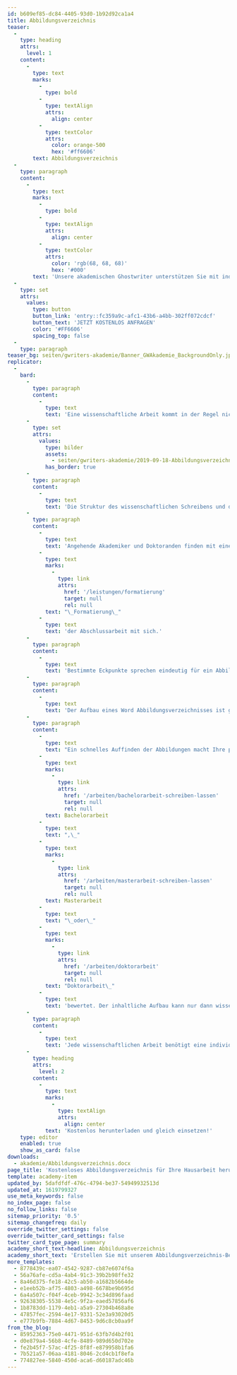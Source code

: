 ```yaml
---
id: b609ef85-dc84-4405-93d0-1b92d92ca1a4
title: Abbildungsverzeichnis
teaser:
  -
    type: heading
    attrs:
      level: 1
    content:
      -
        type: text
        marks:
          -
            type: bold
          -
            type: textAlign
            attrs:
              align: center
          -
            type: textColor
            attrs:
              color: orange-500
              hex: '#ff6606'
        text: Abbildungsverzeichnis
  -
    type: paragraph
    content:
      -
        type: text
        marks:
          -
            type: bold
          -
            type: textAlign
            attrs:
              align: center
          -
            type: textColor
            attrs:
              color: 'rgb(68, 68, 68)'
              hex: '#000'
        text: 'Unsere akademischen Ghostwriter unterstützen Sie mit individuellen Vorlagen, persönlichen Coachings oder unserem professionellen Ghostwriting-Service bei Ihrer Abschlussarbeit!'
  -
    type: set
    attrs:
      values:
        type: button
        button_link: 'entry::fc359a9c-afc1-43b6-a4bb-302ff072cdcf'
        button_text: 'JETZT KOSTENLOS ANFRAGEN'
        color: '#FF6606'
        spacing_top: false
  -
    type: paragraph
teaser_bg: seiten/gwriters-akademie/Banner_GWAkademie_BackgroundOnly.jpg
replicator:
  -
    bard:
      -
        type: paragraph
        content:
          -
            type: text
            text: 'Eine wissenschaftliche Arbeit kommt in der Regel nicht ohne bildhafte Darstellungen, Grafiken, Tabellen und Illustrationen aus. Man bedenke einmal den Umfang der Studien, Analysen und fachbezogenen Auswertungen. Dafür ist ein Abbildungsverzeichnis prädestiniert und steht eng in Verbindung mit genau jenen wissenschaftlichen Evaluationen. Schwierige Sachverhalte lassen sich mit Abbildungen sinnbildlich darstellen und dienen zur Verdeutlichung.'
      -
        type: set
        attrs:
          values:
            type: bilder
            assets:
              - seiten/gwriters-akademie/2019-09-18-Abbildungsverzeichnis.jpg
            has_border: true
      -
        type: paragraph
        content:
          -
            type: text
            text: 'Die Struktur des wissenschaftlichen Schreibens und die analytischen Schlussfolgerungen werden durch das Abbildungsverzeichnis verdeutlicht. Das Abbildungsverzeichnis einer Abschlussarbeit soll aufschlussreich, kompakt und übersichtlich sein. Dieses Ergebnis gelingt nur dann, wenn die strukturellen Weichen gestellt sind. Unser Abbildungsverzeichnis Beispiel macht die korrekte Vorgehensweise ersichtlich und steht Ihnen hier zum kostenlosen Download zur Verfügung.'
      -
        type: paragraph
        content:
          -
            type: text
            text: 'Angehende Akademiker und Doktoranden finden mit einer beispielhaften Abbildungsverzeichnis Vorlage schnell zum eigenen, passenden Schema. Das Arbeiten mit jenen praxisbezogenen Beispielen bringt eine korrekte'
          -
            type: text
            marks:
              -
                type: link
                attrs:
                  href: '/leistungen/formatierung'
                  target: null
                  rel: null
            text: "\_Formatierung\_"
          -
            type: text
            text: 'der Abschlussarbeit mit sich.'
      -
        type: paragraph
        content:
          -
            type: text
            text: 'Bestimmte Eckpunkte sprechen eindeutig für ein Abbildungsverzeichnis. Jede Abbildung einer wissenschaftlichen Arbeit wird für eine bessere Übersicht mit einer Abbildungsnummer (Abb. 1) versehen. Das Verzeichnis dieser Abbildungen beinhaltet dementsprechend die Abbildungsnummern und die Seitenanzahl, auf der die entsprechende Abbildung in der Abschlussarbeit zu finden ist. Ferner gibt das Verzeichnis auch Auskunft über die Überschrift jener Abbildung.'
      -
        type: paragraph
        content:
          -
            type: text
            text: 'Der Aufbau eines Word Abbildungsverzeichnisses ist grundsätzlich leicht nachvollziehbar, allerdings bedarf der Bearbeitungsprozess dieser Darstellung dennoch etwas Know-how. Ideal also, wenn für Sie die Möglichkeit besteht, mit einem Musterbeispiel arbeiten zu können. Ein solches Abbildungsverzeichnis finden Sie bei uns kostenlos zum Herunterladen. Unser kostenfreies Angebot demonstriert den systematischen Aufbau eines Abbildungsverzeichnisses und lässt Sie effektiver und strukturierter mit Abbildungen arbeiten.'
      -
        type: paragraph
        content:
          -
            type: text
            text: "Ein schnelles Auffinden der Abbildungen macht Ihre professionelle Aufarbeitung Ihrer wissenschaftlichen Arbeit deutlich und kommt jedem Gutachter gelegen, welcher Ihre\_"
          -
            type: text
            marks:
              -
                type: link
                attrs:
                  href: '/arbeiten/bachelorarbeit-schreiben-lassen'
                  target: null
                  rel: null
            text: Bachelorarbeit
          -
            type: text
            text: ",\_"
          -
            type: text
            marks:
              -
                type: link
                attrs:
                  href: '/arbeiten/masterarbeit-schreiben-lassen'
                  target: null
                  rel: null
            text: Masterarbeit
          -
            type: text
            text: "\_oder\_"
          -
            type: text
            marks:
              -
                type: link
                attrs:
                  href: '/arbeiten/doktorarbeit'
                  target: null
                  rel: null
            text: "Doktorarbeit\_"
          -
            type: text
            text: 'bewertet. Der inhaltliche Aufbau kann nur dann wissenschaftlich aufschlussreich sein, wenn Sie die Abbildungen passend ergänzt haben und übersichtlich in einem Verzeichnis wiedergeben.'
      -
        type: paragraph
        content:
          -
            type: text
            text: 'Jede wissenschaftlichen Arbeit benötigt eine individuelle Aufarbeitung der bildhaften Darstellungsform. Eine Abbildungsverzeichnis Vorlage bringt Ihnen die Struktur praxisbezogen näher.'
      -
        type: heading
        attrs:
          level: 2
        content:
          -
            type: text
            marks:
              -
                type: textAlign
                attrs:
                  align: center
            text: 'Kostenlos herunterladen und gleich einsetzen!'
    type: editor
    enabled: true
    show_as_card: false
downloads:
  - akademie/Abbildungsverzeichnis.docx
page_title: 'Kostenloses Abbildungsverzeichnis für Ihre Hausarbeit herunterladen'
template: academy-item
updated_by: 5dafdfdf-476c-4794-be37-54949932513d
updated_at: 1619799327
use_meta_keywords: false
no_index_page: false
no_follow_links: false
sitemap_priority: '0.5'
sitemap_changefreq: daily
override_twitter_settings: false
override_twitter_card_settings: false
twitter_card_type_page: summary
academy_short_text-headline: Abbildungsverzeichnis
academy_short_text: 'Erstellen Sie mit unserem Abbildungsverzeichnis-Beispiel schnell Ihr individuelles Abbildungsverzeichnis.'
more_templates:
  - 8778439c-ea07-4542-9287-cb87e6074f6a
  - 56a76afe-cd5a-4ab4-91c3-39b2b98ffe32
  - 8a46d375-fe18-42c5-ab50-a1682b5664de
  - e1eeb52b-af75-4803-a498-6678be9b695d
  - 6a4a507c-f04f-4ceb-9942-3c34d896faad
  - 92638305-5538-4e5c-9f2a-eaed57856af6
  - 1b8783dd-1179-4eb1-a5a9-27304b468a8e
  - 47857fec-2594-4e17-9331-52e3a93020d5
  - e777b9fb-7884-4d67-8453-9d6c8cb0aa9f
from_the_blog:
  - 85952363-75e0-4471-951d-63fb7d4b2f01
  - d0e879a4-56b8-4cfe-8489-989d650d702e
  - fe2b45f7-57ac-4f25-8f8f-e879958b1fa6
  - 7b521a57-06aa-4181-8046-2cd4cb1f8efa
  - 774827ee-5840-450d-aca6-d60187adc46b
---
```

